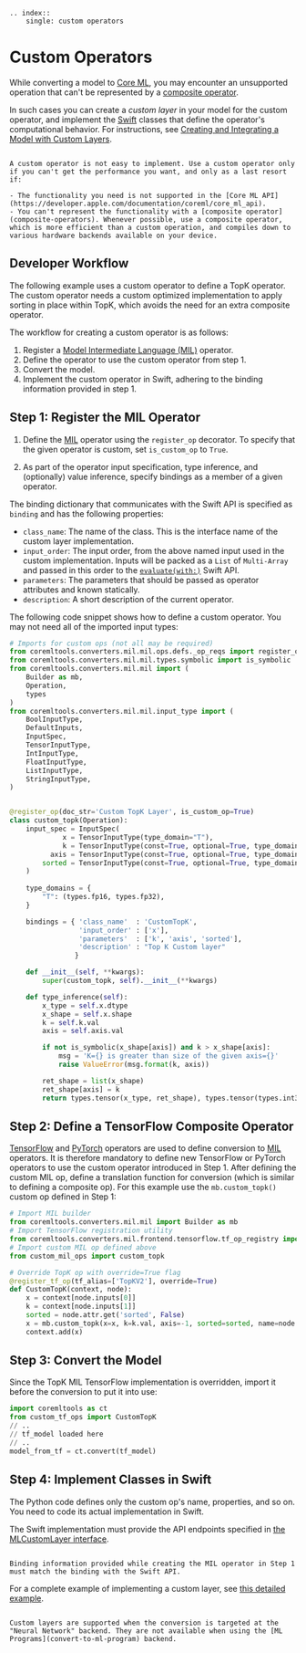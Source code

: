 ```{eval-rst}
.. index::
    single: custom operators
```

# Custom Operators

While converting a model to [Core ML](https://developer.apple.com/documentation/coreml), you may encounter an unsupported operation that can't be represented by a [composite operator](composite-operators).

In such cases you can create a _custom layer_ in your model for the custom operator, and implement the [Swift](https://developer.apple.com/swift/) classes that define the operator's computational behavior. For instructions, see [Creating and Integrating a Model with Custom Layers](https://developer.apple.com/documentation/coreml/core_ml_api/creating_and_integrating_a_model_with_custom_layers).

```{admonition} Use Custom Operators as a Last Resort

A custom operator is not easy to implement. Use a custom operator only if you can't get the performance you want, and only as a last resort if:

- The functionality you need is not supported in the [Core ML API](https://developer.apple.com/documentation/coreml/core_ml_api).
- You can't represent the functionality with a [composite operator](composite-operators). Whenever possible, use a composite operator, which is more efficient than a custom operation, and compiles down to various hardware backends available on your device.
```

## Developer Workflow

The following example uses a custom operator to define a TopK operator. The custom operator needs a custom optimized implementation to apply sorting in place within TopK, which avoids the need for an extra composite operator.

The workflow for creating a custom operator is as follows:

1. Register a [Model Intermediate Language (MIL)](model-intermediate-language) operator.
2. Define the operator to use the custom operator from step 1.
3. Convert the model.
4. Implement the custom operator in Swift, adhering to the binding information provided in step 1.

## Step 1: Register the MIL Operator

1. Define the [MIL](https://coremltools.readme.io/docs/model-intermediate-language) operator using the `register_op` decorator. To specify that the given operator is custom, set `is_custom_op` to `True`.

2. As part of the operator input specification, type inference, and (optionally) value inference, specify bindings as a member of a given operator.

The binding dictionary that communicates with the Swift API is specified as `binding` and has the following properties:

- `class_name`: The name of the class. This is the interface name of the custom layer implementation.
- `input_order`: The input order, from the above named input used in the custom implementation. Inputs will be packed as a `List` of `Multi-Array` and passed in this order to the [`evaluate(with:)`](https://developer.apple.com/documentation/foundation/nspredicate/1417924-evaluate) Swift API.
- `parameters`: The parameters that should be passed as operator attributes and known statically.
- `description`: A short description of the current operator.

The following code snippet shows how to define a custom operator. You may not need all of the imported input types:

```python custom_mil_ops.py
# Imports for custom ops (not all may be required)
from coremltools.converters.mil.mil.ops.defs._op_reqs import register_op
from coremltools.converters.mil.mil.types.symbolic import is_symbolic
from coremltools.converters.mil.mil import (
    Builder as mb,
    Operation,
    types
)
from coremltools.converters.mil.mil.input_type import (
    BoolInputType,
    DefaultInputs,
    InputSpec,
    TensorInputType,
    IntInputType,
    FloatInputType,
    ListInputType,
    StringInputType,
)


@register_op(doc_str='Custom TopK Layer', is_custom_op=True)
class custom_topk(Operation):
    input_spec = InputSpec(
             x = TensorInputType(type_domain="T"),
             k = TensorInputType(const=True, optional=True, type_domain=types.int32),
          axis = TensorInputType(const=True, optional=True, type_domain=types.int32),
        sorted = TensorInputType(const=True, optional=True, type_domain=types.bool),
    )
    
    type_domains = {
        "T": (types.fp16, types.fp32),
    }

    bindings = { 'class_name'  : 'CustomTopK',
                 'input_order' : ['x'],
                 'parameters'  : ['k', 'axis', 'sorted'],
                 'description' : "Top K Custom layer"
                }

    def __init__(self, **kwargs):
        super(custom_topk, self).__init__(**kwargs)

    def type_inference(self):
        x_type = self.x.dtype
        x_shape = self.x.shape
        k = self.k.val
        axis = self.axis.val

        if not is_symbolic(x_shape[axis]) and k > x_shape[axis]:
            msg = 'K={} is greater than size of the given axis={}'
            raise ValueError(msg.format(k, axis))

        ret_shape = list(x_shape)
        ret_shape[axis] = k
        return types.tensor(x_type, ret_shape), types.tensor(types.int32, ret_shape)
```

## Step 2: Define a TensorFlow Composite Operator

[TensorFlow](https://www.tensorflow.org/) and [PyTorch](https://pytorch.org/) operators are used to define conversion to [MIL](model-intermediate-language) operators. It is therefore mandatory to define new TensorFlow or PyTorch operators to use the custom operator introduced in Step 1. After defining the custom MIL op, define a translation function for conversion (which is similar to defining a composite op). For this example use the `mb.custom_topk()` custom op defined in Step 1:

```python custom_tf_ops.py
# Import MIL builder
from coremltools.converters.mil.mil import Builder as mb
# Import TensorFlow registration utility
from coremltools.converters.mil.frontend.tensorflow.tf_op_registry import register_tf_op
# Import custom MIL op defined above
from custom_mil_ops import custom_topk

# Override TopK op with override=True flag
@register_tf_op(tf_alias=['TopKV2'], override=True)
def CustomTopK(context, node):
    x = context[node.inputs[0]]
    k = context[node.inputs[1]]
    sorted = node.attr.get('sorted', False)
    x = mb.custom_topk(x=x, k=k.val, axis=-1, sorted=sorted, name=node.name)
    context.add(x)
```

## Step 3: Convert the Model

Since the TopK MIL TensorFlow implementation is overridden, import it before the conversion to put it into use:

```python model_convert.py
import coremltools as ct
from custom_tf_ops import CustomTopK
// ..
// tf_model loaded here
// ..
model_from_tf = ct.convert(tf_model)
```

## Step 4: Implement Classes in Swift

The Python code defines only the custom op's name, properties, and so on. You need to code its actual implementation in Swift.

The Swift implementation must provide the API endpoints specified in [the MLCustomLayer interface](https://developer.apple.com/documentation/coreml/mlcustomlayer).

```{warning}

Binding information provided while creating the MIL operator in Step 1 must match the binding with the Swift API.
```

For a complete example of implementing a custom layer, see [this detailed example](https://machinethink.net/blog/coreml-custom-layers/).

```{admonition} Custom Layer Support

Custom layers are supported when the conversion is targeted at the "Neural Network" backend. They are not available when using the [ML Programs](convert-to-ml-program) backend.
```

